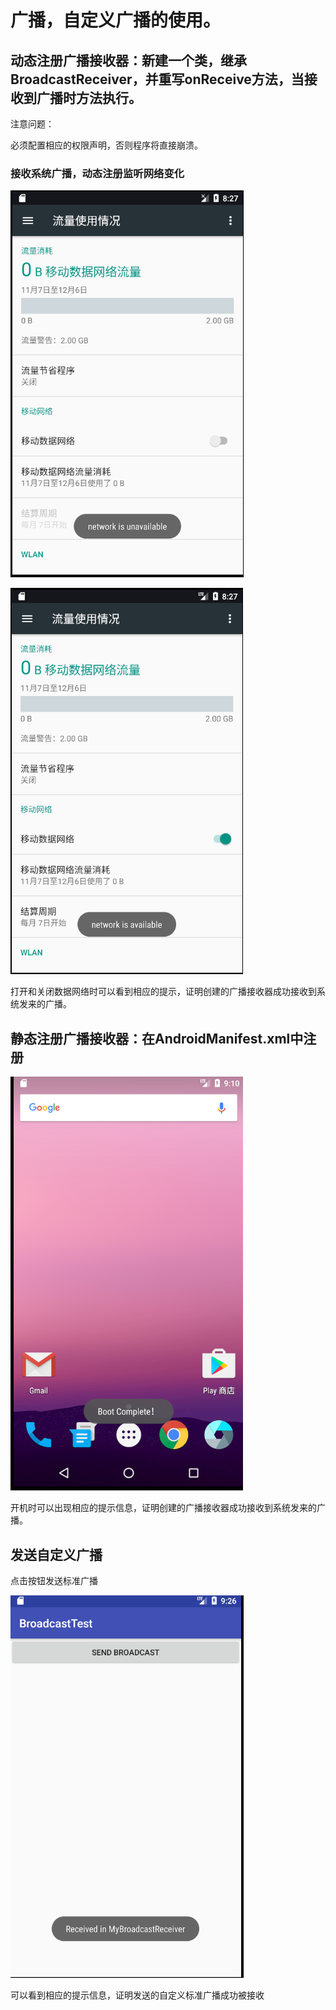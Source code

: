 # 广播，自定义广播的使用。



## 动态注册广播接收器：新建一个类，继承BroadcastReceiver，并重写onReceive方法，当接收到广播时方法执行。

注意问题：

必须配置相应的权限声明，否则程序将直接崩溃。





### 接收系统广播，动态注册监听网络变化



![image-20201114162742487](README.assets/image-20201114162742487.png)



![image-20201114162800941](README.assets/image-20201114162800941.png)

打开和关闭数据网络时可以看到相应的提示，证明创建的广播接收器成功接收到系统发来的广播。







## 静态注册广播接收器：在AndroidManifest.xml中注册

![image-20201114171101386](README.assets/image-20201114171101386.png)

开机时可以出现相应的提示信息，证明创建的广播接收器成功接收到系统发来的广播。



## 发送自定义广播

点击按钮发送标准广播

![image-20201114172627778](README.assets/image-20201114172627778.png)

可以看到相应的提示信息，证明发送的自定义标准广播成功被接收

